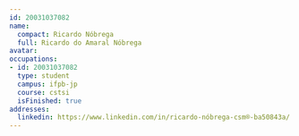 ```yaml
---
id: 20031037082
name:
  compact: Ricardo Nóbrega
  full: Ricardo do Amaral Nóbrega
avatar:
occupations:
- id: 20031037082
  type: student
  campus: ifpb-jp
  course: cstsi
  isFinished: true
addresses:
  linkedin: https://www.linkedin.com/in/ricardo-nóbrega-csm®-ba50843a/
---
```

